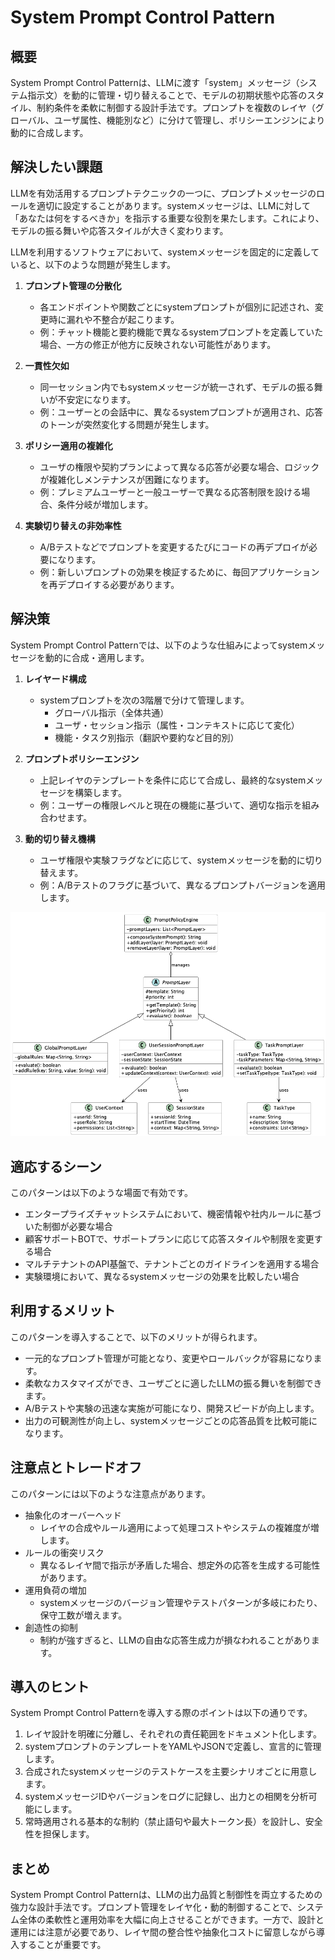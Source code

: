 # System Prompt Control Pattern

## 概要

System Prompt Control Patternは、LLMに渡す「system」メッセージ（システム指示文）を動的に管理・切り替えることで、モデルの初期状態や応答のスタイル、制約条件を柔軟に制御する設計手法です。プロンプトを複数のレイヤ（グローバル、ユーザ属性、機能別など）に分けて管理し、ポリシーエンジンにより動的に合成します。

## 解決したい課題

LLMを有効活用するプロンプトテクニックの一つに、プロンプトメッセージのロールを適切に設定することがあります。systemメッセージは、LLMに対して「あなたは何をするべきか」を指示する重要な役割を果たします。これにより、モデルの振る舞いや応答スタイルが大きく変わります。

LLMを利用するソフトウェアにおいて、systemメッセージを固定的に定義していると、以下のような問題が発生します。

1. **プロンプト管理の分散化**
   - 各エンドポイントや関数ごとにsystemプロンプトが個別に記述され、変更時に漏れや不整合が起こります。
   - 例：チャット機能と要約機能で異なるsystemプロンプトを定義していた場合、一方の修正が他方に反映されない可能性があります。

2. **一貫性欠如**
   - 同一セッション内でもsystemメッセージが統一されず、モデルの振る舞いが不安定になります。
   - 例：ユーザーとの会話中に、異なるsystemプロンプトが適用され、応答のトーンが突然変化する問題が発生します。

3. **ポリシー適用の複雑化**
   - ユーザの権限や契約プランによって異なる応答が必要な場合、ロジックが複雑化しメンテナンスが困難になります。
   - 例：プレミアムユーザーと一般ユーザーで異なる応答制限を設ける場合、条件分岐が増加します。

4. **実験切り替えの非効率性**
   - A/Bテストなどでプロンプトを変更するたびにコードの再デプロイが必要になります。
   - 例：新しいプロンプトの効果を検証するために、毎回アプリケーションを再デプロイする必要があります。

## 解決策

System Prompt Control Patternでは、以下のような仕組みによってsystemメッセージを動的に合成・適用します。

1. **レイヤード構成**
   - systemプロンプトを次の3階層で分けて管理します。
     - グローバル指示（全体共通）
     - ユーザ・セッション指示（属性・コンテキストに応じて変化）
     - 機能・タスク別指示（翻訳や要約など目的別）

2. **プロンプトポリシーエンジン**
   - 上記レイヤのテンプレートを条件に応じて合成し、最終的なsystemメッセージを構築します。
   - 例：ユーザーの権限レベルと現在の機能に基づいて、適切な指示を組み合わせます。

3. **動的切り替え機構**
   - ユーザ権限や実験フラグなどに応じて、systemメッセージを動的に切り替えます。
   - 例：A/Bテストのフラグに基づいて、異なるプロンプトバージョンを適用します。

![img](uml/images/system_prompt_control_pattern.png)

## 適応するシーン

このパターンは以下のような場面で有効です。

- エンタープライズチャットシステムにおいて、機密情報や社内ルールに基づいた制御が必要な場合
- 顧客サポートBOTで、サポートプランに応じて応答スタイルや制限を変更する場合
- マルチテナントのAPI基盤で、テナントごとのガイドラインを適用する場合
- 実験環境において、異なるsystemメッセージの効果を比較したい場合

## 利用するメリット

このパターンを導入することで、以下のメリットが得られます。

- 一元的なプロンプト管理が可能となり、変更やロールバックが容易になります。
- 柔軟なカスタマイズができ、ユーザごとに適したLLMの振る舞いを制御できます。
- A/Bテストや実験の迅速な実施が可能になり、開発スピードが向上します。
- 出力の可観測性が向上し、systemメッセージごとの応答品質を比較可能になります。

## 注意点とトレードオフ

このパターンには以下のような注意点があります。

- 抽象化のオーバーヘッド
  - レイヤの合成やルール適用によって処理コストやシステムの複雑度が増します。
- ルールの衝突リスク
  - 異なるレイヤ間で指示が矛盾した場合、想定外の応答を生成する可能性があります。
- 運用負荷の増加
  - systemメッセージのバージョン管理やテストパターンが多岐にわたり、保守工数が増えます。
- 創造性の抑制
  - 制約が強すぎると、LLMの自由な応答生成力が損なわれることがあります。

## 導入のヒント

System Prompt Control Patternを導入する際のポイントは以下の通りです。

1. レイヤ設計を明確に分離し、それぞれの責任範囲をドキュメント化します。
2. systemプロンプトのテンプレートをYAMLやJSONで定義し、宣言的に管理します。
3. 合成されたsystemメッセージのテストケースを主要シナリオごとに用意します。
4. systemメッセージIDやバージョンをログに記録し、出力との相関を分析可能にします。
5. 常時適用される基本的な制約（禁止語句や最大トークン長）を設計し、安全性を担保します。

## まとめ

System Prompt Control Patternは、LLMの出力品質と制御性を両立するための強力な設計手法です。プロンプト管理をレイヤ化・動的制御することで、システム全体の柔軟性と運用効率を大幅に向上させることができます。一方で、設計と運用には注意が必要であり、レイヤ間の整合性や抽象化コストに留意しながら導入することが重要です。
